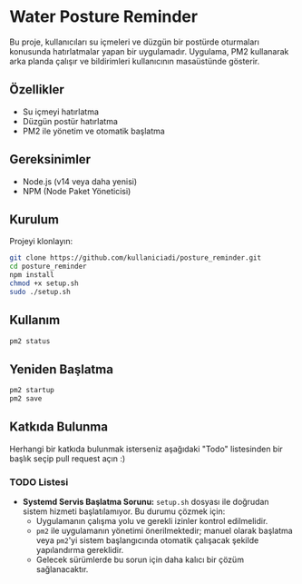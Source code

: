 # Water Posture Reminder

Bu proje, kullanıcıları su içmeleri ve düzgün bir postürde oturmaları konusunda hatırlatmalar yapan bir uygulamadır. Uygulama, PM2 kullanarak arka planda çalışır ve bildirimleri kullanıcının masaüstünde gösterir.

## Özellikler

- Su içmeyi hatırlatma
- Düzgün postür hatırlatma
- PM2 ile yönetim ve otomatik başlatma

## Gereksinimler

- Node.js (v14 veya daha yenisi)
- NPM (Node Paket Yöneticisi)

## Kurulum

Projeyi klonlayın:

```bash
git clone https://github.com/kullaniciadi/posture_reminder.git
cd posture_reminder
npm install
chmod +x setup.sh
sudo ./setup.sh
```

## Kullanım
```bash
pm2 status
```
## Yeniden Başlatma

```bash
pm2 startup
pm2 save

```

## Katkıda Bulunma

Herhangi bir katkıda bulunmak isterseniz aşağıdaki "Todo" listesinden bir başlık seçip pull request açın :) 

### TODO Listesi

- **Systemd Servis Başlatma Sorunu:** `setup.sh` dosyası ile doğrudan sistem hizmeti başlatılamıyor. Bu durumu çözmek için:
  - Uygulamanın çalışma yolu ve gerekli izinler kontrol edilmelidir.
  - `pm2` ile uygulamanın yönetimi önerilmektedir; manuel olarak başlatma veya `pm2`'yi sistem başlangıcında otomatik çalışacak şekilde yapılandırma gereklidir.
  - Gelecek sürümlerde bu sorun için daha kalıcı bir çözüm sağlanacaktır.

